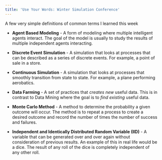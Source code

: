 ```yaml
---
title: 'Use Your Words: Winter Simulation Conference'
---
```

A few very simple definitions of common terms I learned this week

* **Agent Based Modeling** - A form of modeling where multiple intelligent agents interact. The goal of the model is usually to study the results of multiple independent agents interacting.

* **Discrete Event Simulation** - A simulation that looks at processes that can be described as a series of discrete events. For example, a point of sale in a store.

* **Continuous Simulation** - A simulation that looks at processes that smoothly transition from state to state. For example, a plane performing aerobatics.

* **Data Farming** - A set of practices that *creates new* useful data. This is in contrast to Data Mining where the goal is to *find existing* useful data.

* **Monte Carlo Method** - A method to determine the probability a given outcome will occur. The method is to repeat a process to create a desired outcome and record the number of times the number of success and failures.

* **Independent and Identically Distributed Random Variable (IID)** - A variable that can be generated over and over again without consideration of previous results. An example of this in real life would be a dice. The result of any roll of the dice is completely independent of any other roll.

